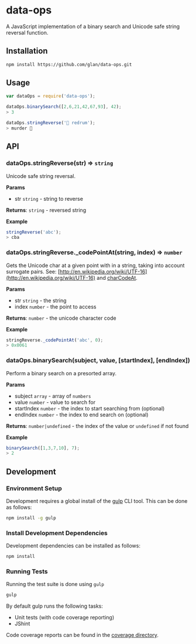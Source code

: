 # data-ops

A JavaScript implementation of a binary search and Unicode safe string reversal function.

## Installation

```bash
npm install https://github.com/glan/data-ops.git
```

## Usage

```js
var dataOps = require('data-ops');

dataOps.binarySearch([2,6,21,42,67,93], 42);
> 3

dataOps.stringReverse('🐎 redrum');
> murder 🐎
```

## API

### dataOps.stringReverse(str) => `string`
Unicode safe string reversal.

**Params**

- str `string` - string to reverse

**Returns**: `string` - reversed string

**Example**

```js
stringReverse('abc');
> cba
```

### dataOps.stringReverse._codePointAt(string, index) => `number`
Gets the Unicode char at a given point with in a string, taking into account surrogate pairs.
See: [http://en.wikipedia.org/wiki/UTF-16](http://en.wikipedia.org/wiki/UTF-16) and 
[charCodeAt](https://developer.mozilla.org/en-US/docs/Web/JavaScript/Reference/Global_Objects/String/charCodeAt).

**Params**

- str `string` - the string
- index `number` - the point to access

**Returns**: `number` - the unicode character code

**Example**

```js
stringReverse._codePointAt('abc', 0);
> 0x0061
```

### dataOps.binarySearch(subject, value, [startIndex], [endIndex])
Perform a binary search on a presorted array.

**Params**

- subject `array` - array of `numbers`
- value `number` - value to search for
- startIndex `number` - the index to start searching from (optional)
- endIndex `number` - the index to end search on (optional)

**Returns**: `number|undefined` - the index of the value or `undefined` if not found

**Example**

```js
binarySearch([1,3,7,10], 7);
> 2
```

## Development

### Environment Setup

Development requires a global install of the [gulp](http://gulpjs.com) CLI tool. This can be done as follows:

```bash
npm install -g gulp
```

### Install Development Dependencies

Development dependencies can be installed as follows:

```bash
npm install
```

### Running Tests

Running the test suite is done using `gulp`

```bash
gulp
```

By default gulp runs the following tasks:

- Unit tests (with code coverage reporting)
- JShint

Code coverage reports can be found in the [coverage directory](./coverage/lcov-report/index.html).
